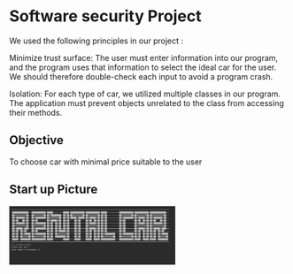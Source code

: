 # Software security Project

We used the following principles in our project :

Minimize trust surface:
The user must enter information into our program, and the program uses that information to select the ideal car for the user. We should therefore double-check each input to avoid a program crash.

Isolation:
For each type of car, we utilized multiple classes in our program. The application must prevent objects unrelated to the class from accessing their methods.


## Objective

To choose car with minimal price suitable to the user

## Start up Picture  

<img src="out.png" alt="html syntax" width="300px" title="profile image" >
